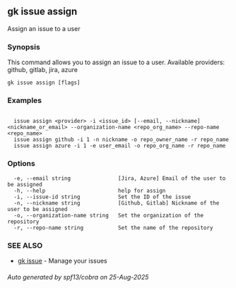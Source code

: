 ## gk issue assign

Assign an issue to a user

### Synopsis


  This command allows you to assign an issue to a user. Available providers: github, gitlab, jira, azure


```
gk issue assign [flags]
```

### Examples

```

  issue assign <provider> -i <issue_id> [--email, --nickname] <nickname_or_email> --organization-name <repo_org_name> --repo-name <repo_name>
  issue assign github -i 1 -n nickname -o repo_owner_name -r repo_name
  issue assign azure -i 1 -e user_email -o repo_org_name -r repo_name

```

### Options

```
  -e, --email string               [Jira, Azure] Email of the user to be assigned
  -h, --help                       help for assign
  -i, --issue-id string            Set the ID of the issue
  -n, --nickname string            [Github, Gitlab] Nickname of the user to be assigned
  -o, --organization-name string   Set the organization of the repository
  -r, --repo-name string           Set the name of the repository
```

### SEE ALSO

* [gk issue](gk_issue.md)	 - Manage your issues

###### Auto generated by spf13/cobra on 25-Aug-2025
